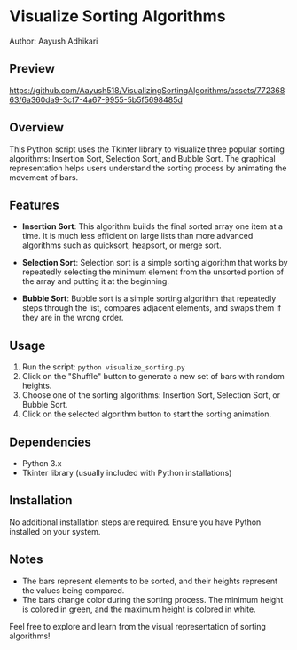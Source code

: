 # Visualize Sorting Algorithms

Author: Aayush Adhikari

## Preview 


https://github.com/Aayush518/VisualizingSortingAlgorithms/assets/77236863/6a360da9-3cf7-4a67-9955-5b5f5698485d




## Overview

This Python script uses the Tkinter library to visualize three popular sorting algorithms: Insertion Sort, Selection Sort, and Bubble Sort. The graphical representation helps users understand the sorting process by animating the movement of bars.

## Features

- **Insertion Sort**: This algorithm builds the final sorted array one item at a time. It is much less efficient on large lists than more advanced algorithms such as quicksort, heapsort, or merge sort.

- **Selection Sort**: Selection sort is a simple sorting algorithm that works by repeatedly selecting the minimum element from the unsorted portion of the array and putting it at the beginning.

- **Bubble Sort**: Bubble sort is a simple sorting algorithm that repeatedly steps through the list, compares adjacent elements, and swaps them if they are in the wrong order.

## Usage

1. Run the script: `python visualize_sorting.py`
2. Click on the "Shuffle" button to generate a new set of bars with random heights.
3. Choose one of the sorting algorithms: Insertion Sort, Selection Sort, or Bubble Sort.
4. Click on the selected algorithm button to start the sorting animation.

## Dependencies

- Python 3.x
- Tkinter library (usually included with Python installations)

## Installation

No additional installation steps are required. Ensure you have Python installed on your system.

## Notes

- The bars represent elements to be sorted, and their heights represent the values being compared.
- The bars change color during the sorting process. The minimum height is colored in green, and the maximum height is colored in white.

Feel free to explore and learn from the visual representation of sorting algorithms!

